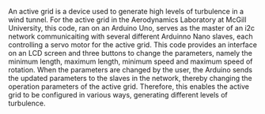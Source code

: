 An active grid is a device used to generate high levels of turbulence in a wind tunnel. For the active grid in the Aerodynamics Laboratory at McGill University, this code, ran on an Arduino Uno, serves as the master of an i2c network communicaiting with several different Arduinno Nano slaves, each controlling a servo motor for the active grid. This code provides an interface on an LCD screen and three buttons to change the parameters, namely the minimum length, maximum length, minimum speed and maximum speed of rotation. When the parameters are changed by the user, the Arduino sends the updated parameters to the slaves in the network, thereby changing the operation parameters of the active grid. Therefore, this enables the active grid to be configured in various ways, generating different levels of turbulence.
